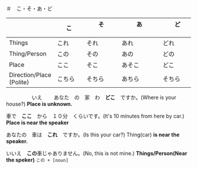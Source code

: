 ＃　こ・そ・あ・ど


|                            | こ　　　    | そ  　　　　　| あ 　　　　　　| ど 　　　　　|
| ------                     | ------    | ------       | ------       | ------    |
| Things                     | これ       | それ         | あれ           | どれ      |
| Thing/Person               | この       | その          | あの          | どの      |
| Place                      | ここ       | そこ          | あそこ         | どこ     |
| Direction/Place (Polite)   | こちら      | そちら        | あちら        | そちら    |

　　　　　いえ　　
あなた　の　家　わ　**どこ**　ですか。(Where is your house?) **Place is unknown.**

車で　**ここ**　から　１０分　くらいです。(It's 10 minutes from here by car.) **Place is near the speaker**

あなたの　車は　**これ**　ですか。(Is this your car?) Thing(car) **is near the speaker.**

いいえ　**この**車じゃありません。(No, this is not mine.) **Things/Person(Near the speker)** `この + [noun]`
